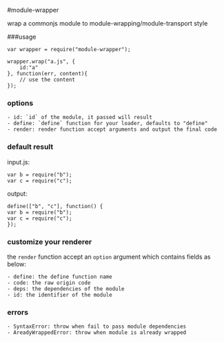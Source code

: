 #module-wrapper

wrap a commonjs module to module-wrapping/module-transport style

###usage

	var wrapper = require("module-wrapper");

	wrapper.wrap("a.js", {
		id:"a"
	}, function(err, content){
		// use the content
	});

### options

	- id: `id` of the module, it passed will result
	- define: `define` function for your loader, defaults to "define"
	- render: render function accept arguments and output the final code

### default result
	
input.js:

	var b = require("b");
	var c = require("c");

output:

	define(["b", "c"], function() {
	var b = require("b");
	var c = require("c");
	});


### customize your renderer

the `render` function accept an `option` argument which contains fields as below:

	- define: the define function name
	- code: the raw origin code
	- deps: the dependencies of the module
	- id: the identifier of the module

### errors
	
	- SyntaxError: throw when fail to pass module dependencies
	- AreadyWrappedError: throw when module is already wrapped
	